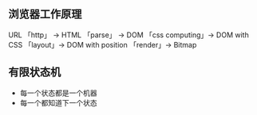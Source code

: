 ## 浏览器工作原理

URL 「http」 -> HTML 「parse」 -> DOM 「css computing」-> DOM with CSS 「layout」->  DOM with position 「render」-> Bitmap

## 有限状态机
- 每一个状态都是一个机器
- 每一个都知道下一个状态
